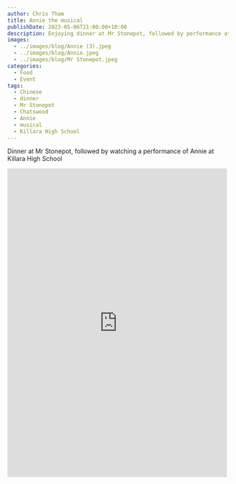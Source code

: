 ```yaml
---
author: Chris Tham
title: Annie the musical
publishDate: 2023-05-06T21:00:00+10:00
description: Enjoying dinner at Mr Stonepot, followed by performance at Killara High School
images:
  - ../images/blog/Annie (3).jpeg
  - ../images/blog/Annie.jpeg
  - ../images/blog/Mr Stonepot.jpeg
categories:
  - Food
  - Event
tags:
  - Chinese
  - dinner
  - Mr Stonepot
  - Chatswood
  - Annie
  - musical
  - Killara High School
---
```

Dinner at Mr Stonepot, followed by watching a performance of Annie at Killara High School

<iframe src="https://www.facebook.com/plugins/post.php?href=https%3A%2F%2Fwww.facebook.com%2Fchris1.tham%2Fposts%2Fpfbid02Vi4A46bGRWncSpYLEKnymBDEiB1FkPA24BU2aqBGWWyqNjY4UQLEe2XPTujDxKEfl&show_text=true&width=500" width="500" height="703" style="border:none;overflow:hidden" scrolling="no" frameborder="0" allowfullscreen="true" allow="autoplay; clipboard-write; encrypted-media; picture-in-picture; web-share"></iframe>
